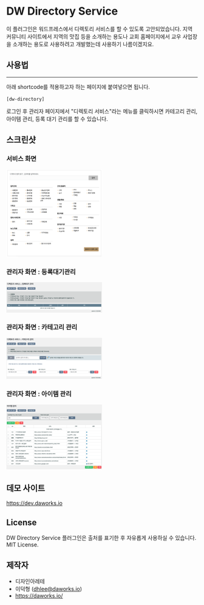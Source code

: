 # DW Directory Service
이 플러그인은 워드프레스에서 디렉토리 서비스를 할 수 있도록 고안되었습니다.
지역 커뮤니티 사이트에서 지역의 맛집 등을 소개하는 용도나 교회 홈페이지에서 교우 사업장을 소개하는 용도로 사용하려고 개발했는데 사용하기 나름이겠지요.
  
  
## 사용법
***
아래 shortcode를 적용하고자 하는 페이지에 붙여넣으면 됩니다.
~~~~
[dw-directory]
~~~~
  
로그인 후 관리자 페이지에서 "디렉토리 서비스"라는 메뉴를 클릭하시면 카테고리 관리, 아이템 관리, 등록 대기 관리를 할 수 있습니다.
    
    
  
## 스크린샷
  
### 서비스 화면  

<img src="./screenshot/sc1.png" alt="서비스화면" width="50%">
  
  
  
### 관리자 화면 : 등록대기관리    
<img src="./screenshot/sc2.png" alt="등록대기관리" width="50%">
  
  
  
### 관리자 화면 : 카테고리 관리  
<img src="./screenshot/sc3.png" alt="카테고리 관리" width="50%">
  
  
  
### 관리자 화면 : 아이템 관리  
<img src="/screenshot/sc4.png" alt="아이템 관리" width="50%">
  
  
## 데모 사이트
<https://dev.daworks.io>


## License
DW Directory Service 플러그인은 출처를 표기한 후 자유롭게 사용하실 수 있습니다.
MIT License.


## 제작자
* 디자인아레테
* 이덕형 (dhlee@daworks.io)
* <https://daworks.io/>
